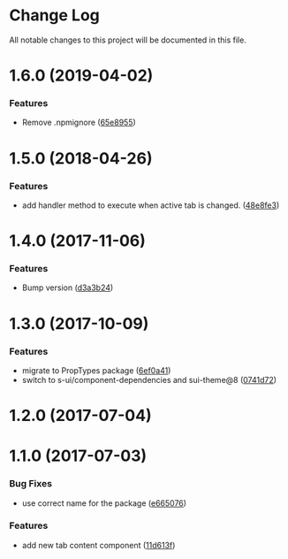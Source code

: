 # Change Log

All notable changes to this project will be documented in this file.

<a name="1.6.0"></a>
# 1.6.0 (2019-04-02)


### Features

* Remove .npmignore ([65e8955](https://github.com/SUI-Components/schibsted-spain-components/commit/65e8955))



<a name="1.5.0"></a>
# 1.5.0 (2018-04-26)


### Features

* add handler method to execute when active tab is changed. ([48e8fe3](https://github.com/SUI-Components/schibsted-spain-components/commit/48e8fe3))



<a name="1.4.0"></a>
# 1.4.0 (2017-11-06)


### Features

* Bump version ([d3a3b24](https://github.com/SUI-Components/schibsted-spain-components/commit/d3a3b24))



<a name="1.3.0"></a>
# 1.3.0 (2017-10-09)


### Features

* migrate to PropTypes package ([6ef0a41](https://github.com/SUI-Components/schibsted-spain-components/commit/6ef0a41))
* switch to s-ui/component-dependencies and sui-theme@8 ([0741d72](https://github.com/SUI-Components/schibsted-spain-components/commit/0741d72))



<a name="1.2.0"></a>
# 1.2.0 (2017-07-04)



<a name="1.1.0"></a>
# 1.1.0 (2017-07-03)


### Bug Fixes

* use correct name for the package ([e665076](https://github.com/SUI-Components/schibsted-spain-components/commit/e665076))


### Features

* add new tab content component ([11d613f](https://github.com/SUI-Components/schibsted-spain-components/commit/11d613f))



